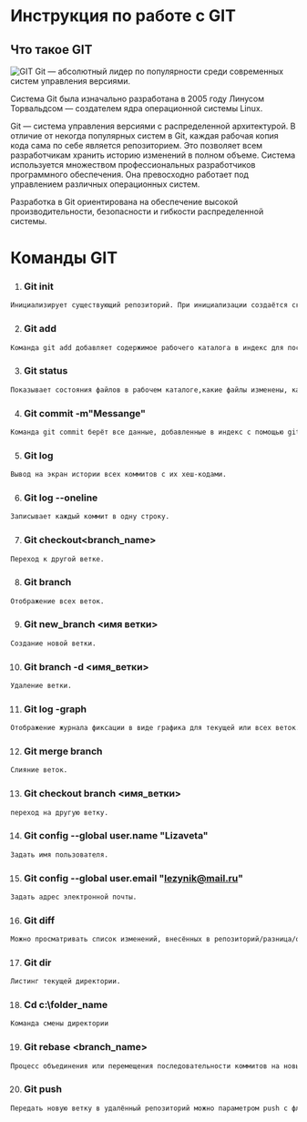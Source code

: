 # Инструкция по работе с GIT

## Что такое GIT
![GIT](git.jpg.png)
Git — абсолютный лидер по популярности среди современных систем управления версиями. 

Система Git была изначально разработана в 2005 году Линусом Торвальдсом — создателем ядра операционной системы Linux. 

Git — система управления версиями с распределенной архитектурой. В отличие от некогда популярных систем в Git, каждая рабочая копия кода сама по себе является репозиторием. Это позволяет всем разработчикам хранить историю изменений в полном объеме.
Система используется множеством профессиональных разработчиков программного обеспечения. Она превосходно работает под управлением различных операционных систем. 

Разработка в Git ориентирована на обеспечение высокой производительности, безопасности и гибкости распределенной системы.

# Команды GIT

1. ### Git init
```sh
Инициализирует существующий репозиторий. При инициализации создаётся скрытая папка. В ней содержатся все объекты и ссылки, которые Git использует и создаёт в истории работы над проектом.
```

2. ### Git add
```sh
Команда git add добавляет содержимое рабочего каталога в индекс для последующего коммита. 
```

3. ### Git status
```sh
Показывает состояния файлов в рабочем каталоге,какие файлы изменены, какие ожидают коммита, а также выводятся подсказки о том, как изменить состояние файлов.
```

4. ### Git commit -m"Messange"
```sh
Команда git commit берёт все данные, добавленные в индекс с помощью git add, и сохраняет их слепок во внутренней базе данных, а затем сдвигает указатель текущей ветки на этот слепок.
```

5. ### Git log 
```sh
Вывод на экран истории всех коммитов с их хеш-кодами.
```

6. ### Git log --oneline
```sh
Записывает каждый коммит в одну строку.
```

7. ### Git checkout<branch_name>
```sh
Переход к другой ветке.
```

8. ### Git branch
```sh
Отображение всех веток.
```

9. ### Git new_branch <имя ветки>
```sh
Создание новой ветки.
```

10. ### Git branch -d <имя_ветки>
```sh
Удаление ветки.
```

11. ### Git log -graph
```sh
Отображение журнала фиксации в виде графика для текущей или всех веток.
```

12. ### Git merge branch <branch name>
```sh
Слияние веток.
```

13. ### Git checkout branch <имя_ветки>
```sh
переход на другую ветку.
```

14. ### Git config --global user.name "Lizaveta"
```sh
Задать имя пользователя.
```

15. ### Git config --global user.email "lezynik@mail.ru"
```sh
Задать адрес электронной почты.
```

16. ### Git diff 
```sh
Можно просматривать список изменений, внесённых в репозиторий/разница/отличие.
```

17. ### Git dir
```sh
Листинг текущей директории.
```

18. ### Cd c:\folder_name
```sh
Команда смены директории
```
19. ### Git rebase <branch_name>
```sh
Процесс объединения или перемещения последовательности коммитов на новый родительский снимок.
```
20. ### Git push
```sh
Передать новую ветку в удалённый репозиторий можно параметром push с флагом -u, указав имя репозитория и имя ветки
```